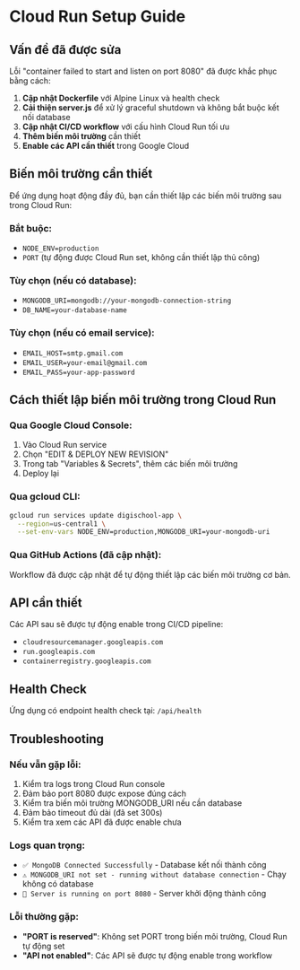 # Cloud Run Setup Guide

## Vấn đề đã được sửa

Lỗi "container failed to start and listen on port 8080" đã được khắc phục bằng cách:

1. **Cập nhật Dockerfile** với Alpine Linux và health check
2. **Cải thiện server.js** để xử lý graceful shutdown và không bắt buộc kết nối database
3. **Cập nhật CI/CD workflow** với cấu hình Cloud Run tối ưu
4. **Thêm biến môi trường** cần thiết
5. **Enable các API cần thiết** trong Google Cloud

## Biến môi trường cần thiết

Để ứng dụng hoạt động đầy đủ, bạn cần thiết lập các biến môi trường sau trong Cloud Run:

### Bắt buộc:

- `NODE_ENV=production`
- `PORT` (tự động được Cloud Run set, không cần thiết lập thủ công)

### Tùy chọn (nếu có database):

- `MONGODB_URI=mongodb://your-mongodb-connection-string`
- `DB_NAME=your-database-name`

### Tùy chọn (nếu có email service):

- `EMAIL_HOST=smtp.gmail.com`
- `EMAIL_USER=your-email@gmail.com`
- `EMAIL_PASS=your-app-password`

## Cách thiết lập biến môi trường trong Cloud Run

### Qua Google Cloud Console:

1. Vào Cloud Run service
2. Chọn "EDIT & DEPLOY NEW REVISION"
3. Trong tab "Variables & Secrets", thêm các biến môi trường
4. Deploy lại

### Qua gcloud CLI:

```bash
gcloud run services update digischool-app \
  --region=us-central1 \
  --set-env-vars NODE_ENV=production,MONGODB_URI=your-mongodb-uri
```

### Qua GitHub Actions (đã cập nhật):

Workflow đã được cập nhật để tự động thiết lập các biến môi trường cơ bản.

## API cần thiết

Các API sau sẽ được tự động enable trong CI/CD pipeline:

- `cloudresourcemanager.googleapis.com`
- `run.googleapis.com`
- `containerregistry.googleapis.com`

## Health Check

Ứng dụng có endpoint health check tại: `/api/health`

## Troubleshooting

### Nếu vẫn gặp lỗi:

1. Kiểm tra logs trong Cloud Run console
2. Đảm bảo port 8080 được expose đúng cách
3. Kiểm tra biến môi trường MONGODB_URI nếu cần database
4. Đảm bảo timeout đủ dài (đã set 300s)
5. Kiểm tra xem các API đã được enable chưa

### Logs quan trọng:

- `✅ MongoDB Connected Successfully` - Database kết nối thành công
- `⚠️ MONGODB_URI not set - running without database connection` - Chạy không có database
- `🚀 Server is running on port 8080` - Server khởi động thành công

### Lỗi thường gặp:

- **"PORT is reserved"**: Không set PORT trong biến môi trường, Cloud Run tự động set
- **"API not enabled"**: Các API sẽ được tự động enable trong workflow
